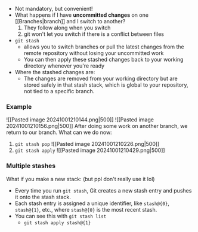 - Not mandatory, but convenient!
- What happens if I have **uncommitted changes** on one [[Branches|branch]] and I switch to another?
	1. They follow along when you switch
	2. git won't let you switch if there is a conflict between files
- `git stash`
	- allows you to switch branches or pull the latest changes from the remote repository without losing your uncommitted work
	- You can then apply these stashed changes back to your working directory whenever you're ready
- Where the stashed changes are:
	- The changes are removed from your working directory but are stored safely in that stash stack, which is global to your repository, not tied to a specific branch.
### Example
![[Pasted image 20241001210144.png|500]]
![[Pasted image 20241001210156.png|500]]
After doing some work on another branch, we return to our branch.
What can we do now:
1. `git stash pop`
	![[Pasted image 20241001210226.png|500]]
2. `git stash apply`
	![[Pasted image 20241001210429.png|500]]

### Multiple stashes
What if you make a new stack: (but ppl don't really use it lol)
- Every time you run `git stash`, Git creates a new stash entry and pushes it onto the stash stack.
- Each stash entry is assigned a unique identifier, like `stash@{0}`, `stash@{1}`, etc., where `stash@{0}` is the most recent stash.
- You can see this with `git stash list`
	- `git stash apply stash@{1}`